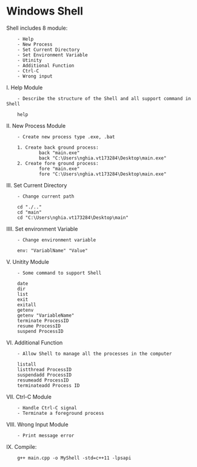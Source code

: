 # Windows Shell

Shell includes 8 module:

        - Help
        - New Process
        - Set Current Directory
        - Set Environment Variable
        - Utinity
        - Additional Function
        - Ctrl-C
        - Wrong input
      
I. Help Module

        - Describe the structure of the Shell and all support command in Shell

        help
II. New Process Module

        - Create new process type .exe, .bat

        1. Create back ground process:
                back "main.exe"
                back "C:\Users\nghia.vt173284\Desktop\main.exe"
        2. Create fore ground process:
                fore "main.exe"
                fore "C:\Users\nghia.vt173284\Desktop\main.exe"

III. Set Current Directory

        - Change current path

        cd "./.."
        cd "main"
        cd "C:\Users\nghia.vt173284\Desktop\main"
IIII. Set environment Variable

        - Change environment variable

        env: "VariablName" "Value"
V. Unitity Module

        - Some command to support Shell

        date
        dir
        list
        exit
        exitall
        getenv
        getenv "VariableName"
        terminate ProcessID
        resume ProcessID
        suspend ProcessID
        
VI. Additional Function

        - Allow Shell to manage all the processes in the computer
        
        listall
        listthread ProcessID
        suspendadd ProcessID
        resumeadd ProcessID
        terminateadd Process ID

VII. Ctrl-C Module

        - Handle Ctrl-C signal
        - Terminate a foreground process
        
VIII. Wrong Input Module

        - Print message error

IX. Compile: 
        
        g++ main.cpp -o MyShell -std=c++11 -lpsapi
